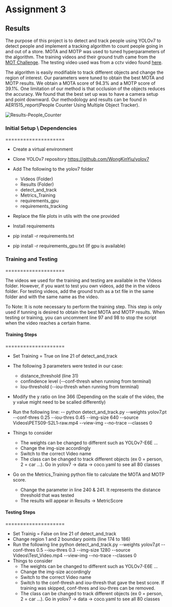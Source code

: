 # Assignment 3 

## Results 

The purpose of this project is to detect and track people using YOLOv7 to detect people and implement a tracking algorithm to count people going in and out of a store. MOTA and MOTP was used to tuned hyperparameters of the algorithm. The training videos and their ground truth came from the [MOT Challenge](https://motchallenge.net/). The testing video used was from a cctv video found [here](https://www.youtube.com/watch?v=-IvBKBx0UBo&ab_channel=HDSecurityStore). 

The algorithm is easily modifiable to track different objects and change the region of interest. Our parameters were tuned to obtain the best MOTA and MOTP results. We obtain a MOTA score of 94.3% and a MOTP score of 39.1%. One limitation of our method is that occlusion of the objects reduces the accuracy. We found that the best set up was to have a camera setup and point downward. Our methodology and results can be found in AER1515_report(People Counter Using Multiple Object Tracker).

![Results-People_Counter](https://user-images.githubusercontent.com/106686997/209584702-16f70050-fbaf-42d7-89dd-c0b5d2f12df1.gif)


### Initial Setup \ Dependencies
====================

* Create a virtual environment
* Clone YOLOv7 repository https://github.com/WongKinYiu/yolov7
* Add The following to the yolov7 folder
	* Videos (Folder)
	* Results (Folder)
	* detect_and_track
	* Metrics_Training
	* requirements_gpu
	* requirements_tracking
* Replace the file plots in utils with the one provided

* Install requirements
 * pip install -r requirements.txt
 * pip install -r requirements_gpu.txt (If gpu is available)

### Training and Testing
====================

The videos we used for the training and testing are available in the Videos folder. However, if you want to test you own videos, add the in the videos folder. For testing videos, add the ground truth as a txt file in the same folder and with the same name as the video. 

To Note:
It is note necessary to perform the training step. This step is only used if tunning is desired to obtain the best MOTA and MOTP results.
When testing or training, you can uncomment line 97 and 98 to stop the script when the video reaches a certain frame. 
 
#### Training Steps
====================

* Set Training = True on line 21 of detect_and_track
* The following 3 parameters were tested in our case:
	* distance_threshold (line 31)
	* confindence level (--conf-thresh when running from terminal)
	* Iou-threshold (--iou-thresh when running from terminal)

* Modify the y ratio on line 366 (Depending on the scale of the video, the y value might need to be scalled differently)
* Run the following line:
 -- python detect_and_track.py --weights yolov7.pt --conf-thres  0.25 --iou-thres 0.45 --img-size 640 --source Videos\PETS09-S2L1-raw.mp4 --view-img --no-trace --classes 0
 * Things to consider
	* The weights can be changed to different such as YOLOv7-E6E ...
	* Change the img-size accordingly
	* Switch to the correct Video name
	* The class can be changed to track different objects (ex 0 = person, 2 = car ...). Go in yolov7 -> data -> coco.yaml to see all 80 classes
 
* Go on the Metrics_Training python file to calculate the MOTA and MOTP score.
	* Change the parameter in line 240 & 241. It represents the distance threshold that was tested
	* The results will appear in Results -> MetricScore

#### Testing Steps
====================
* Set Trainig = False on line 21 of detect_and_track
*  Change region 1 and 2 boundary points (line 174 to 186) 
*  Run the following line python detect_and_track.py --weights yolov7.pt --conf-thres  0.5 --iou-thres 0.3 --img-size 1280  --source Videos\Test_Video.mp4 --view-img --no-trace --classes 0
* Things to consider
	* The weights can be changed to different such as YOLOv7-E6E ...
	* Change the img-size accordingly
	* Switch to the correct Video name
	* Switch to the conf-thresh and iou-thresh that gave the best score. If training was skipped, conf-thres and iou-thres can be removed.
	* The class can be changed to track different objects (ex 0 = person, 2 = car ...). Go in yolov7 -> data -> coco.yaml to see all 80 classes